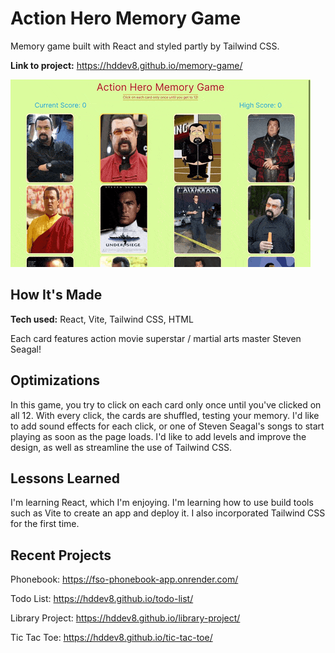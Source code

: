 # Action Hero Memory Game

Memory game built with React and styled partly by Tailwind CSS.

**Link to project:** <https://hddev8.github.io/memory-game/>

![Memory Game demonstration](memorygame-demonstration.gif)

## How It's Made

**Tech used:** React, Vite, Tailwind CSS, HTML

Each card features action movie superstar / martial arts master Steven Seagal!

## Optimizations

In this game, you try to click on each card only once until you've clicked on all 12. With every click, the cards are shuffled, testing your memory. I'd like to add sound effects for each click, or one of Steven Seagal's songs to start playing as soon as the page loads. I'd like to add levels and improve the design, as well as streamline the use of Tailwind CSS.

## Lessons Learned

I'm learning React, which I'm enjoying. I'm learning how to use build tools such as Vite to create an app and deploy it. I also incorporated Tailwind CSS for the first time.

## Recent Projects

Phonebook: <https://fso-phonebook-app.onrender.com/>

Todo List: <https://hddev8.github.io/todo-list/>

Library Project: <https://hddev8.github.io/library-project/>

Tic Tac Toe: <https://hddev8.github.io/tic-tac-toe/>
